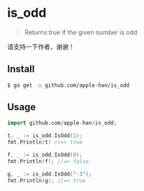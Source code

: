 # is_odd 

> Returns true if the given number is odd

请支持一下作者，谢谢！

## Install

```sh
$ go get -u github.com/apple-han/is_odd
```

## Usage

```Go
import github.com/apple-han/is_odd;

t, _ := is_odd.IsOdd(1);
fmt.Println(t) //=> true

f, _ := is_odd.IsOdd(0);
fmt.Println(f); //=> false

g, _ := is_odd.IsOdd("-3");
fmt.Println(g); //=> true
```